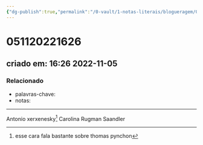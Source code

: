 ```yaml
---
{"dg-publish":true,"permalink":"/0-vault/1-notas-literais/blogueragem/051120221626/","dgHomeLink":true,"dgShowLocalGraph":true,"dgShowFileTree":true,"dgEnableSearch":true}
---
```


# 051120221626
## criado em: 16:26 2022-11-05

### Relacionado
- palavras-chave: 
- notas: 
---


Antonio xerxenesky[^1]
Carolina Rugman Saandler

[^1]: esse cara fala bastante sobre thomas pynchon